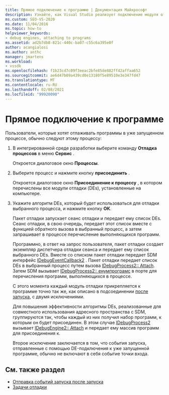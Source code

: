 ```yaml
---
title: Прямое подключение к программе | Документация Майкрософт
description: Узнайте, как Visual Studio реализует подключение модуля отладки к процессу, который уже выполняется с помощью этой процедуры в интегрированной среде разработки Visual Studio.
ms.custom: SEO-VS-2020
ms.date: 11/04/2016
ms.topic: how-to
helpviewer_keywords:
- debug engines, attaching to programs
ms.assetid: ad2b7db8-821c-440c-ba07-c55c6a395e0f
author: acangialosi
ms.author: anthc
manager: jmartens
ms.workload:
- vssdk
ms.openlocfilehash: f1b23cd7c09f3eeac2bfe85de882ff42affaa652
ms.sourcegitcommit: ae6d47b09a439cd0e13180f5e89510e3e347fd47
ms.translationtype: MT
ms.contentlocale: ru-RU
ms.lasthandoff: 02/08/2021
ms.locfileid: "99920090"
---
```

# <a name="attach-directly-to-a-program"></a>Прямое подключение к программе
Пользователи, которые хотят отлаживать программы в уже запущенном процессе, обычно следуют этому процессу:

1. В интегрированной среде разработки выберите команду **Отладка процессов** в меню **Сервис** .

    Откроется диалоговое окно **Процессы**.

2. Выберите процесс и нажмите кнопку **присоединить** .

    Откроется диалоговое окно **Присоединение к процессу** , в котором перечислены все модули отладки (DEs), установленные на компьютере.

3. Укажите алгоритм DEs, который будет использоваться для отладки выбранного процесса, и нажмите кнопку **ОК**.

   Пакет отладки запускает сеанс отладки и передает ему список DEs. Сеанс отладки, в свою очередь, передает этот список вместе с функцией обратного вызова в выбранный процесс, а затем запрашивает в процессе перечисление выполняющихся программ.

   Программно, в ответ на запрос пользователя, пакет отладки создает экземпляр диспетчера отладки сеанса и передает ему список выбранного DEs. Вместе со списком пакет отладки передает SDM интерфейс [IDebugEventCallback2](../../extensibility/debugger/reference/idebugeventcallback2.md) . Пакет отладки передает список DEs в выбранный процесс путем вызова [IDebugProcess2:: Attach](../../extensibility/debugger/reference/idebugprocess2-attach.md). Затем SDM вызывает [IDebugProcess2:: енумпрограмс](../../extensibility/debugger/reference/idebugprocess2-enumprograms.md) в порте для перечисления программ, выполняющихся в процессе.

   С этого момента каждый модуль отладки прикрепляется к программе точно так же, как описано в подсоединении [после запуска](../../extensibility/debugger/attaching-after-a-launch.md), с двумя исключениями.

   Для повышения эффективности алгоритмы DEs, реализованные для совместного использования адресного пространства с SDM, группируются так, чтобы каждый из них получил набор программ, к которым он будет присоединен. В этом случае [IDebugProcess2](../../extensibility/debugger/reference/idebugprocess2.md) вызывает [IDebugEngine2:: Attach](../../extensibility/debugger/reference/idebugengine2-attach.md) и передает ему массив программ для присоединения к.

   Второе исключение заключается в том, что события запуска, отправленные с помощью DE-подключения к уже запущенной программе, обычно не включают в себя событие точки входа.

## <a name="see-also"></a>См. также раздел
- [Отправка событий запуска после запуска](../../extensibility/debugger/sending-startup-events-after-a-launch.md)
- [Задачи отладки](../../extensibility/debugger/debugging-tasks.md)

